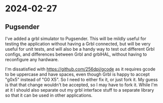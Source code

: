 # 2024-02-27

## Pugsender

I've added a grbl simulator to Pugsender. This will be mildly useful for testing the application without having a Grbl
connected, but will be very useful for unit tests, and will also be a handy way to test out different Grbl configs,
and differences between Grbl and grblHAL, without having to reconfigure any hardware.

I'm dissatisfied with https://github.com/256dpi/gcode as it requires gcode to be uppercase and have spaces, even though
Grbl is happy to accept "g0x5" instead of "G0 X5". So I need to either fix it, or just fork it. My guess is that that
change wouldn't be accepted, so I may have to fork it. While I'm at it I should also separate out my grbl interface
stuff to a separate library so that it can be used in other applications.
